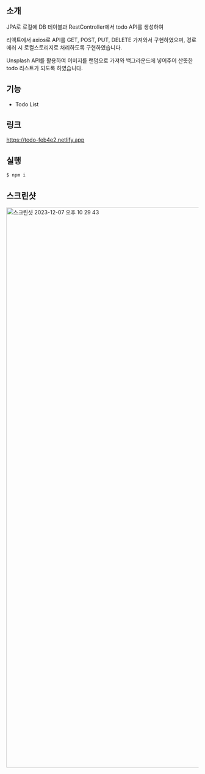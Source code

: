 ## 소개
JPA로 로컬에 DB 테이블과 RestController에서 todo API를 생성하여 

리액트에서 axios로 API를 GET, POST, PUT, DELETE 가져와서 구현하였으며, 경로 에러 시 로컬스토리지로 처리하도록 구현하였습니다. 

Unsplash API를 활용하여 이미지를 랜덤으로 가져와 백그라운드에 넣어주어 산뜻한 todo 리스트가 되도록 하였습니다.
  

## 기능
- Todo List
  
## 링크
https://todo-feb4e2.netlify.app

## 실행
```bash
$ npm i 
```

## 스크린샷
<img width="1468" alt="스크린샷 2023-12-07 오후 10 29 43" src="https://github.com/121Mbp/todo/assets/11451648/4538693f-6db2-4ac7-a4ff-32d8db3b9cb8">


